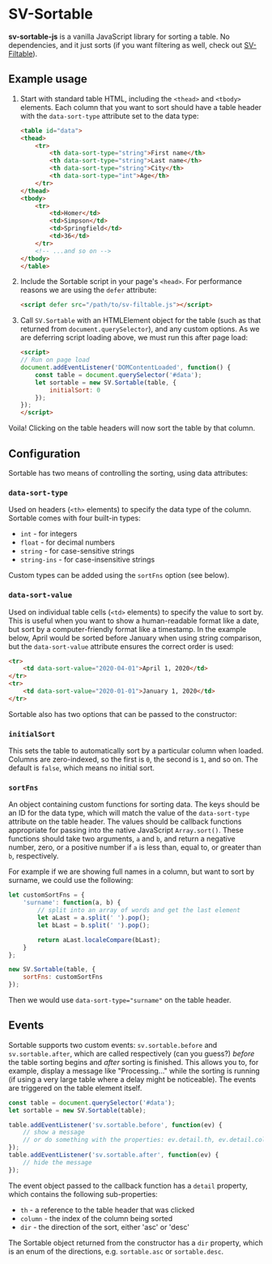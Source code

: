 
SV-Sortable
=================================================

**sv-sortable-js** is a vanilla JavaScript library for sorting a table. No dependencies, and it just sorts (if you want filtering as well, check out [SV-Filtable](https://github.com/svivian/sv-filtable-js)).


## Example usage

1. Start with standard table HTML, including the `<thead>` and `<tbody>` elements. Each column that you want to sort should have a table header with the `data-sort-type` attribute set to the data type:

	```html
	<table id="data">
	<thead>
		<tr>
			<th data-sort-type="string">First name</th>
			<th data-sort-type="string">Last name</th>
			<th data-sort-type="string">City</th>
			<th data-sort-type="int">Age</th>
		</tr>
	</thead>
	<tbody>
		<tr>
			<td>Homer</td>
			<td>Simpson</td>
			<td>Springfield</td>
			<td>36</td>
		</tr>
		<!-- ...and so on -->
	</tbody>
	</table>
	```

2. Include the Sortable script in your page's `<head>`. For performance reasons we are using the `defer` attribute:

	```html
	<script defer src="/path/to/sv-filtable.js"></script>
	```

3. Call `SV.Sortable` with an HTMLElement object for the table (such as that returned from `document.querySelector`), and any custom options. As we are deferring script loading above, we must run this after page load:

	```html
	<script>
	// Run on page load
	document.addEventListener('DOMContentLoaded', function() {
		const table = document.querySelector('#data');
		let sortable = new SV.Sortable(table, {
			initialSort: 0
		});
	});
	</script>
	```

Voila! Clicking on the table headers will now sort the table by that column.


## Configuration

Sortable has two means of controlling the sorting, using data attributes:

### `data-sort-type`

Used on headers (`<th>` elements) to specify the data type of the column. Sortable comes with four built-in types:

- `int` - for integers
- `float` - for decimal numbers
- `string` - for case-sensitive strings
- `string-ins` - for case-insensitive strings

Custom types can be added using the `sortFns` option (see below).

### `data-sort-value`

Used on individual table cells (`<td>` elements) to specify the value to sort by. This is useful when you want to show a human-readable format like a date, but sort by a computer-friendly format like a timestamp. In the example below, April would be sorted before January when using string comparison, but the `data-sort-value` attribute ensures the correct order is used:

```html
<tr>
	<td data-sort-value="2020-04-01">April 1, 2020</td>
</tr>
<tr>
	<td data-sort-value="2020-01-01">January 1, 2020</td>
</tr>
```

Sortable also has two options that can be passed to the constructor:

### `initialSort`

This sets the table to automatically sort by a particular column when loaded. Columns are zero-indexed, so the first is `0`, the second is `1`, and so on. The default is `false`, which means no initial sort.

### `sortFns`

An object containing custom functions for sorting data. The keys should be an ID for the data type, which will match the value of the `data-sort-type` attribute on the table header. The values should be callback functions appropriate for passing into the native JavaScript `Array.sort()`. These functions should take two arguments, `a` and `b`, and return a negative number, zero, or a positive number if `a` is less than, equal to, or greater than `b`, respectively.

For example if we are showing full names in a column, but want to sort by surname, we could use the following:

```js
let customSortFns = {
	'surname': function(a, b) {
		// split into an array of words and get the last element
		let aLast = a.split(' ').pop();
		let bLast = b.split(' ').pop();

		return aLast.localeCompare(bLast);
	}
};

new SV.Sortable(table, {
	sortFns: customSortFns
});
```

Then we would use `data-sort-type="surname"` on the table header.


## Events

Sortable supports two custom events: `sv.sortable.before` and `sv.sortable.after`, which are called respectively (can you guess?) *before* the table sorting begins and *after* sorting is finished. This allows you to, for example, display a message like "Processing..." while the sorting is running (if using a very large table where a delay might be noticeable). The events are triggered on the table element itself.

```js
const table = document.querySelector('#data');
let sortable = new SV.Sortable(table);

table.addEventListener('sv.sortable.before', function(ev) {
	// show a message
	// or do something with the properties: ev.detail.th, ev.detail.column, ev.detail.dir
});
table.addEventListener('sv.sortable.after', function(ev) {
	// hide the message
});
```

The event object passed to the callback function has a `detail` property, which contains the following sub-properties:

- `th` - a reference to the table header that was clicked
- `column` - the index of the column being sorted
- `dir` - the direction of the sort, either 'asc' or 'desc'

The Sortable object returned from the constructor has a `dir` property, which is an enum of the directions, e.g. `sortable.asc` or `sortable.desc`.
